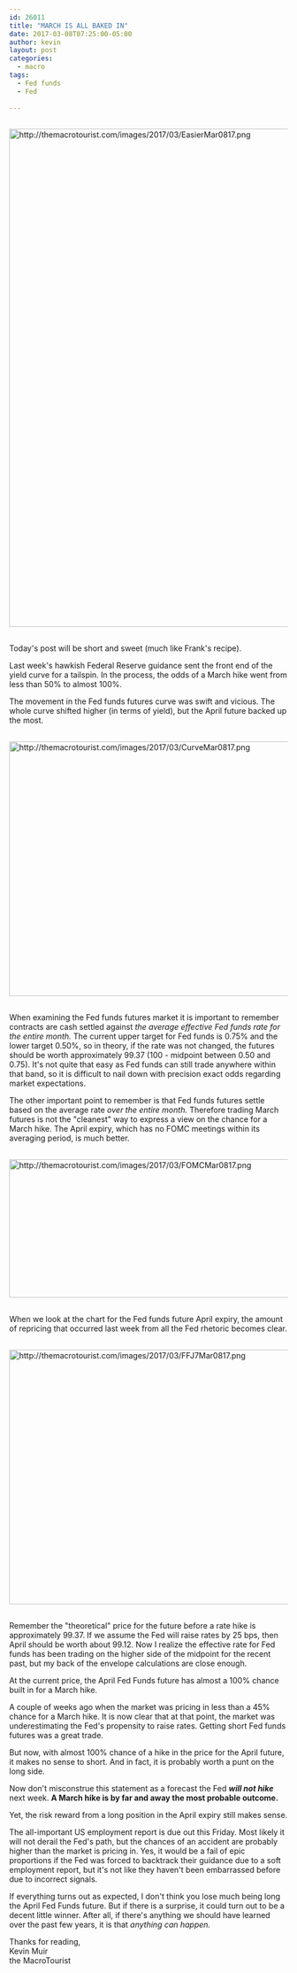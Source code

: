 ```yaml
---
id: 26011
title: "MARCH IS ALL BAKED IN"
date: 2017-03-08T07:25:00-05:00
author: kevin
layout: post
categories:
  - macro
tags:
  - Fed funds
  - Fed
   
---
```

<a href="http://themacrotourist.com/images/2017/03/EasierMar0817.png"><img src="http://themacrotourist.com/images/2017/03/EasierMar0817.png" alt="http://themacrotourist.com/images/2017/03/EasierMar0817.png" width="750" height="900" style="margin:30px auto;display:block;"></a>

Today's post will be short and sweet (much like Frank's recipe).

Last week's hawkish Federal Reserve guidance sent the front end of the yield curve for a tailspin.  In the process, the odds of a March hike went from less than 50% to almost 100%.  

The movement in the Fed funds futures curve was swift and vicious.  The whole curve shifted higher (in terms of yield), but the April future backed up the most.

<a href="http://themacrotourist.com/images/2017/03/CurveMar0817.png"><img src="http://themacrotourist.com/images/2017/03/CurveMar0817.png" alt="http://themacrotourist.com/images/2017/03/CurveMar0817.png" width="750" height="460" style="margin:30px auto;display:block;"></a>

When examining the Fed funds futures market it is important to remember contracts are cash settled against *the average effective Fed funds rate for the entire month.*  The current upper target for Fed funds is 0.75% and the lower target 0.50%, so in theory, if the rate was not changed, the futures should be worth approximately 99.37 (100 - midpoint between 0.50 and 0.75).  It's not quite that easy as Fed funds can still trade anywhere within that band, so it is difficult to nail down with precision exact odds regarding market expectations.

The other important point to remember is that Fed funds futures settle based on the average rate *over the entire month.*  Therefore trading March futures is not the "cleanest" way to express a view on the chance for a March hike.  The April expiry, which has no FOMC meetings within its averaging period, is much better.

<a href="http://themacrotourist.com/images/2017/03/FOMCMar0817.png"><img src="http://themacrotourist.com/images/2017/03/FOMCMar0817.png" alt="http://themacrotourist.com/images/2017/03/FOMCMar0817.png" width="750" height="250" style="margin:30px auto;display:block;"></a>

When we look at the chart for the Fed funds future April expiry, the amount of repricing that occurred last week from all the Fed rhetoric becomes clear.

<a href="http://themacrotourist.com/images/2017/03/FFJ7Mar0817.png"><img src="http://themacrotourist.com/images/2017/03/FFJ7Mar0817.png" alt="http://themacrotourist.com/images/2017/03/FFJ7Mar0817.png" width="750" height="460" style="margin:30px auto;display:block;"></a>

Remember the "theoretical" price for the future before a rate hike is approximately 99.37.  If we assume the Fed will raise rates by 25 bps, then April should be worth about 99.12.  Now I realize the effective rate for Fed funds has been trading on the higher side of the midpoint for the recent past, but my back of the envelope calculations are close enough.

At the current price, the April Fed Funds future has almost a 100% chance built in for a March hike.

A couple of weeks ago when the market was pricing in less than a 45% chance for a March hike.  It is now clear that at that point, the market was underestimating the Fed's propensity to raise rates.  Getting short Fed funds futures was a great trade.

But now, with almost 100% chance of a hike in the price for the April future, it makes no sense to short.  And in fact, it is probably worth a punt on the long side.

Now don't misconstrue this statement as a forecast the Fed ***will not hike*** next week.  **A March hike is by far and away the most probable outcome.**

Yet, the risk reward from a long position in the April expiry still makes sense.  

The all-important US employment report is due out this Friday.  Most likely it will not derail the Fed's path, but the chances of an accident are probably higher than the market is pricing in.  Yes, it would be a fail of epic proportions if the Fed was forced to backtrack their guidance due to a soft employment report, but it's not like they haven't been embarrassed before due to incorrect signals.  

If everything turns out as expected, I don't think you lose much being long the April Fed Funds future.  But if there is a surprise, it could turn out to be a decent little winner.  After all, if there's anything we should have learned over the past few years, it is that *anything can happen.*

Thanks for reading,  
Kevin Muir  
the MacroTourist  


